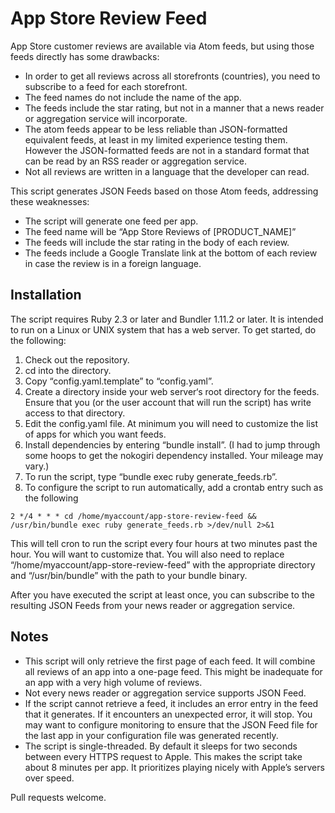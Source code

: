 # App Store Review Feed

App Store customer reviews are available via Atom feeds, but using those feeds directly has some drawbacks:

* In order to get all reviews across all storefronts (countries), you need to subscribe to a feed for each storefront.
* The feed names do not include the name of the app.
* The feeds include the star rating, but not in a manner that a news reader or aggregation service will incorporate.
* The atom feeds appear to be less reliable than JSON-formatted equivalent feeds, at least in my limited experience testing them. However the JSON-formatted feeds are not in a standard format that can be read by an RSS reader or aggregation service.
* Not all reviews are written in a language that the developer can read.

This script generates JSON Feeds based on those Atom feeds, addressing these weaknesses:

* The script will generate one feed per app.
* The feed name will be “App Store Reviews of [PRODUCT_NAME]”
* The feeds will include the star rating in the body of each review.
* The feeds include a Google Translate link at the bottom of each review in case the review is in a foreign language.

## Installation

The script requires Ruby 2.3 or later and Bundler 1.11.2 or later. It is intended to run on a Linux or UNIX system that has a web server. To get started, do the following:

1. Check out the repository.
2. cd into the directory.
3. Copy “config.yaml.template” to “config.yaml”.
4. Create a directory inside your web server‘s root directory for the feeds. Ensure that you (or the user account that will run the script) has write access to that directory.
5. Edit the config.yaml file. At minimum you will need to customize the list of apps for which you want feeds.
6. Install dependencies by entering “bundle install”. (I had to jump through some hoops to get the nokogiri dependency installed. Your mileage may vary.)
7. To run the script, type “bundle exec ruby generate_feeds.rb”.
8. To configure the script to run automatically, add a crontab entry such as the following

````
2 */4 * * * cd /home/myaccount/app-store-review-feed && /usr/bin/bundle exec ruby generate_feeds.rb >/dev/null 2>&1
````

This will tell cron to run the script every four hours at two minutes past the hour. You will want to customize that. You will also need to replace “/home/myaccount/app-store-review-feed” with the appropriate directory and “/usr/bin/bundle” with the path to your bundle binary.

After you have executed the script at least once, you can subscribe to the resulting JSON Feeds from your news reader or aggregation service.

## Notes

* This script will only retrieve the first page of each feed. It will combine all reviews of an app into a one-page feed. This might be inadequate for an app with a very high volume of reviews.
* Not every news reader or aggregation service supports JSON Feed.
* If the script cannot retrieve a feed, it includes an error entry in the feed that it generates. If it encounters an unexpected error, it will stop. You may want to configure monitoring to ensure that the JSON Feed file for the last app in your configuration file was generated recently.
* The script is single-threaded. By default it sleeps for two seconds between every HTTPS request to Apple. This makes the script take about 8 minutes per app. It prioritizes playing nicely with Apple’s servers over speed.

Pull requests welcome.
